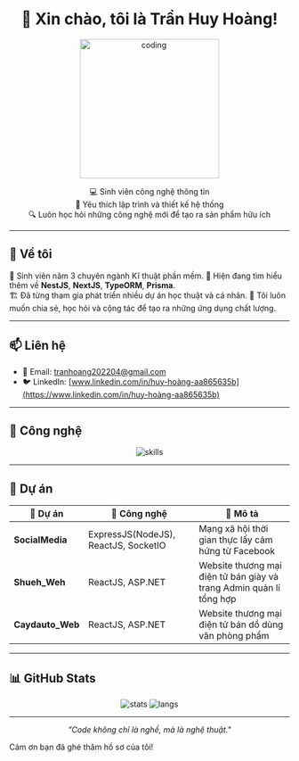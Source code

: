 <h1 align="center">👋 Xin chào, tôi là Trần Huy Hoàng!</h1>

<p align="center">
  <img src="https://media.giphy.com/media/qgQUggAC3Pfv687qPC/giphy.gif" width="250" alt="coding">
</p>

<p align="center">
  💻 Sinh viên công nghệ thông tin <br>
  🚀 Yêu thích lập trình và thiết kế hệ thống   <br>
  🔍 Luôn học hỏi những công nghệ mới để tạo ra sản phẩm hữu ích
</p>

---

## 🧠 Về tôi
🔭 Sinh viên năm 3 chuyên ngành Kĩ thuật phần mềm.
🌱 Hiện đang tìm hiểu thêm về **NestJS**, **NextJS**, **TypeORM**, **Prisma**.  
🏗️ Đã từng tham gia phát triển nhiều dự án học thuật và cá nhân.
💬 Tôi luôn muốn chia sẻ, học hỏi và cộng tác để tạo ra những ứng dụng chất lượng.

---

## 📫 Liên hệ

<!-- - 🌍 Website cá nhân: [hoangthh.github.io](https://hoangthh.github.io) -->
- 📧 Email: [tranhoang202204@gmail.com](mailto:tranhoang202204@gmail.com)
- 🐦 LinkedIn: [www.linkedin.com/in/huy-hoàng-aa865635b](https://www.linkedin.com/in/huy-hoàng-aa865635b)

---

## 🚀 Công nghệ

<p align="center">
  <img src="https://skillicons.dev/icons?i=nodejs,react,js,html,css,cs,java,mongodb,firebase,mysql,redis,docker,vscode,git,github" alt="skills">
</p>

---

## 🔧 Dự án

| 💼 Dự án | 🚀 Công nghệ | 📄 Mô tả |
|---------|--------------|---------|
| **SocialMedia** | ExpressJS(NodeJS), ReactJS, SocketIO | Mạng xã hội thời gian thực lấy cảm hứng từ Facebook |
| **Shueh_Weh** | ReactJS, ASP.NET | Website thương mại điện tử bán giày và trang Admin quản lí tổng hợp |
| **Caydauto_Web** | ReactJS, ASP.NET | Website thương mại điện tử bán dồ dùng văn phòng phẩm |

---

## 📊 GitHub Stats

<p align="center">
  <img src="https://github-readme-stats.vercel.app/api?username=hoangthh&show_icons=true&theme=tokyonight" alt="stats" />
  <img src="https://github-readme-stats.vercel.app/api/top-langs/?username=hoangthh&layout=compact&theme=tokyonight" alt="langs" />
</p>

---

<p align="center">
  <i>"Code không chỉ là nghề, mà là nghệ thuật."</i>  
</p>

Cảm ơn bạn đã ghé thăm hồ sơ của tôi!
<!--
**hoangthh/hoangthh** is a ✨ _special_ ✨ repository because its `README.md` (this file) appears on your GitHub profile.

Here are some ideas to get you started:

- 🔭 I’m currently working on ...
- 🌱 I’m currently learning ...
- 👯 I’m looking to collaborate on ...
- 🤔 I’m looking for help with ...
- 💬 Ask me about ...
- 📫 How to reach me: ...
- 😄 Pronouns: ...
- ⚡ Fun fact: ...
-->
